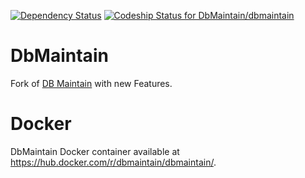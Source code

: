 [![Dependency Status](https://www.versioneye.com/user/projects/55cda1279a2f09002000001c/badge.svg?style=flat)](https://www.versioneye.com/user/projects/55cda1279a2f09002000001c)
[ ![Codeship Status for DbMaintain/dbmaintain](https://codeship.com/projects/7f3852c0-f2fd-0132-914e-16fa127cb897/status?branch=master)](https://codeship.com/projects/85308)

DbMaintain
==========

Fork of [DB Maintain](http://www.dbmaintain.org/overview.html) with new Features.

Docker
======

DbMaintain Docker container available at https://hub.docker.com/r/dbmaintain/dbmaintain/.
